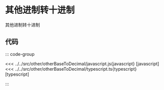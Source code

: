 # 其他进制转十进制

其他进制转十进制

## 代码

::: code-group

<<< ../../src/other/otherBaseToDecimal/javascript.js{javascript} [javascript]
<<< ../../src/other/otherBaseToDecimal/typescript.ts{typescript} [typescript]

:::
